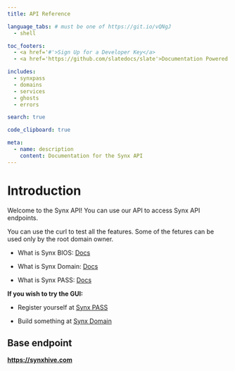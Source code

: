 ```yaml
---
title: API Reference

language_tabs: # must be one of https://git.io/vQNgJ
  - shell

toc_footers:
  - <a href='#'>Sign Up for a Developer Key</a>
  - <a href='https://github.com/slatedocs/slate'>Documentation Powered by Slate</a>

includes:
  - synxpass
  - domains
  - services
  - ghosts
  - errors

search: true

code_clipboard: true

meta:
  - name: description
    content: Documentation for the Synx API
---
```


# Introduction

Welcome to the Synx API! You can use our API to access Synx API endpoints.

You can use the curl to test all the features. Some of the fetures can be used only by the root domain owner.

- What is Synx BIOS: [Docs](https://synxhive.com/synx-bios/)

- What is Synx Domain: [Docs](https://synxhive.com/synx-domain/)

- What is Synx PASS: [Docs](https://synxhive.com/synx-pass/)

**If you wish to try the GUI:**

- Register yourself at [Synx PASS](https://synxpass.com)

- Build something at [Synx Domain](https://domain.cioty.com)

## Base endpoint
**https://synxhive.com**
